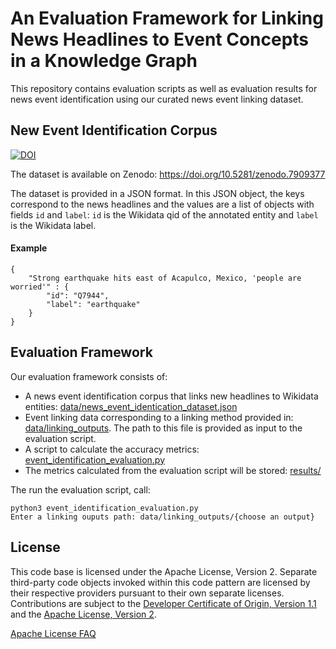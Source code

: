# An Evaluation Framework for Linking News Headlines to Event Concepts in a Knowledge Graph

This repository contains evaluation scripts as well as evaluation results for news event identification using our curated news event linking dataset.

## New Event Identification Corpus

[![DOI](https://zenodo.org/badge/DOI/10.5281/zenodo.7909377.svg)](https://doi.org/10.5281/zenodo.7909377)

The dataset is available on Zenodo: https://doi.org/10.5281/zenodo.7909377

The dataset is provided in a JSON format. In this JSON object, the keys correspond to the news headlines and the values are a list of objects with fields `id` and `label`: `id` is the Wikidata qid of the annotated entity and `label` is the Wikidata label.

#### Example
```
{
    "Strong earthquake hits east of Acapulco, Mexico, 'people are worried'" : {
        "id": "Q7944",
        "label": "earthquake"
    }
}
```

## Evaluation Framework

Our evaluation framework consists of:
- A news event identification corpus that links new headlines to Wikidata entities: [data/news_event_identication_dataset.json](data/news_event_identication_dataset.json)
- Event linking data corresponding to a linking method provided in: [data/linking_outputs](data/linking_outputs). The path to this file is provided as input to the evaluation script.
- A script to calculate the accuracy metrics: [event_identification_evaluation.py](event_identification_evaluation.py)
- The metrics calculated from the evaluation script will be stored: [results/](results/)

The run the evaluation script, call:
```
python3 event_identification_evaluation.py
Enter a linking ouputs path: data/linking_outputs/{choose an output}
```

## License

This code base is licensed under the Apache License, Version 2. Separate third-party code objects invoked within this code pattern are licensed by their respective providers pursuant to their own separate licenses. Contributions are subject to the [Developer Certificate of Origin, Version 1.1](https://developercertificate.org/) and the [Apache License, Version 2](https://www.apache.org/licenses/LICENSE-2.0.txt).

[Apache License FAQ](https://www.apache.org/foundation/license-faq.html#WhatDoesItMEAN)